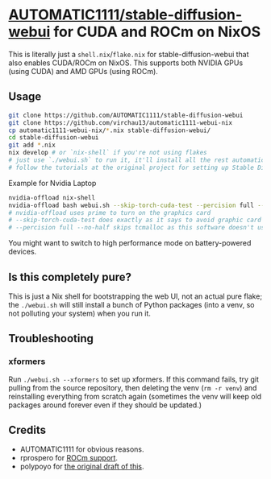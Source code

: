 # [AUTOMATIC1111/stable-diffusion-webui](https://github.com/AUTOMATIC1111/stable-diffusion-webui) for CUDA and ROCm on NixOS

This is literally just a `shell.nix`/`flake.nix` for stable-diffusion-webui that also enables CUDA/ROCm on NixOS.
This supports both NVIDIA GPUs (using CUDA) and AMD GPUs (using ROCm).

## Usage
```bash
git clone https://github.com/AUTOMATIC1111/stable-diffusion-webui
git clone https://github.com/virchau13/automatic1111-webui-nix
cp automatic1111-webui-nix/*.nix stable-diffusion-webui/
cd stable-diffusion-webui
git add *.nix
nix develop # or `nix-shell` if you're not using flakes
# just use `./webui.sh` to run it, it'll install all the rest automatically
# follow the tutorials at the original project for setting up Stable Diffusion / GFPGAN / whatever
```
Example for Nvidia Laptop 
```bash
nvidia-offload nix-shell
nvidia-offload bash webui.sh --skip-torch-cuda-test --percision full --no-half
# nvidia-offload uses prime to turn on the graphics card
# --skip-torch-cuda-test does exactly as it says to avoid graphic card tests
# --percision full --no-half skips tcmalloc as this software doesn't use cpu
```


You might want to switch to high performance mode on battery-powered devices.

## Is this completely pure?

This is just a Nix shell for bootstrapping the web UI, not an actual pure flake; the `./webui.sh` will still install
a bunch of Python packages (into a venv, so not polluting your system) when you run it.


## Troubleshooting 

### xformers
Run `./webui.sh --xformers` to set up xformers. If this command fails, try git pulling from the source repository, then deleting the venv (`rm -r venv`) and reinstalling everything from scratch again (sometimes the venv will keep old packages around forever even if they should be updated.)

## Credits
- AUTOMATIC1111 for obvious reasons.
- rprospero for [ROCm support](https://github.com/virchau13/automatic1111-webui-nix/pull/3).
- polypoyo for [the original draft of this](https://github.com/AUTOMATIC1111/stable-diffusion-webui/pull/4736).
